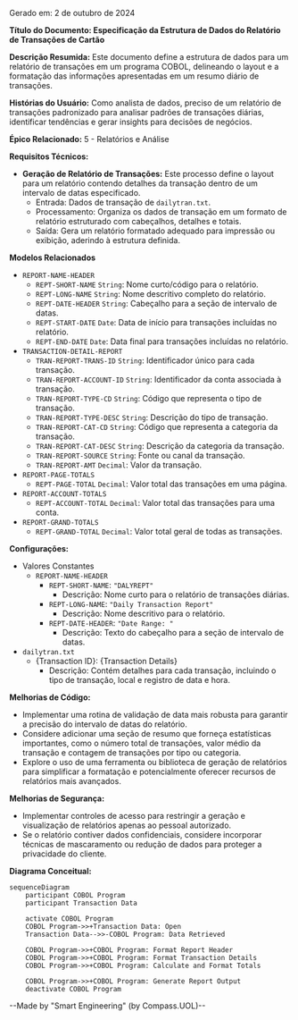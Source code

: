 Gerado em: 2 de outubro de 2024

**Título do Documento: Especificação da Estrutura de Dados do Relatório de Transações de Cartão**

**Descrição Resumida:**
Este documento define a estrutura de dados para um relatório de transações em um programa COBOL, delineando o layout e a formatação das informações apresentadas em um resumo diário de transações.

**Histórias do Usuário:**
Como analista de dados, preciso de um relatório de transações padronizado para analisar padrões de transações diárias, identificar tendências e gerar insights para decisões de negócios.

**Épico Relacionado:** 5 - Relatórios e Análise

**Requisitos Técnicos:**

- **Geração de Relatório de Transações:** Este processo define o layout para um relatório contendo detalhes da transação dentro de um intervalo de datas especificado.
  - Entrada: Dados de transação de `dailytran.txt`.
  - Processamento: Organiza os dados de transação em um formato de relatório estruturado com cabeçalhos, detalhes e totais.
  - Saída: Gera um relatório formatado adequado para impressão ou exibição, aderindo à estrutura definida.

**Modelos Relacionados**

- `REPORT-NAME-HEADER`
  - `REPT-SHORT-NAME` `String`: Nome curto/código para o relatório. 
  - `REPT-LONG-NAME` `String`: Nome descritivo completo do relatório. 
  - `REPT-DATE-HEADER` `String`:  Cabeçalho para a seção de intervalo de datas.
  - `REPT-START-DATE` `Date`: Data de início para transações incluídas no relatório. 
  - `REPT-END-DATE` `Date`: Data final para transações incluídas no relatório. 
- `TRANSACTION-DETAIL-REPORT`
  - `TRAN-REPORT-TRANS-ID` `String`: Identificador único para cada transação. 
  - `TRAN-REPORT-ACCOUNT-ID` `String`: Identificador da conta associada à transação. 
  - `TRAN-REPORT-TYPE-CD` `String`: Código que representa o tipo de transação. 
  - `TRAN-REPORT-TYPE-DESC` `String`: Descrição do tipo de transação. 
  - `TRAN-REPORT-CAT-CD` `String`: Código que representa a categoria da transação. 
  - `TRAN-REPORT-CAT-DESC` `String`: Descrição da categoria da transação. 
  - `TRAN-REPORT-SOURCE` `String`: Fonte ou canal da transação. 
  - `TRAN-REPORT-AMT` `Decimal`: Valor da transação. 
- `REPORT-PAGE-TOTALS`
  - `REPT-PAGE-TOTAL` `Decimal`: Valor total das transações em uma página. 
- `REPORT-ACCOUNT-TOTALS`
  - `REPT-ACCOUNT-TOTAL` `Decimal`: Valor total das transações para uma conta. 
- `REPORT-GRAND-TOTALS`
  - `REPT-GRAND-TOTAL` `Decimal`: Valor total geral de todas as transações. 

**Configurações:**

- Valores Constantes
  - `REPORT-NAME-HEADER`
    - `REPT-SHORT-NAME`: `"DALYREPT"`
	    - Descrição: Nome curto para o relatório de transações diárias.
    - `REPT-LONG-NAME`: `"Daily Transaction Report"`
	    - Descrição: Nome descritivo para o relatório.
    - `REPT-DATE-HEADER`: `"Date Range: "`
	    - Descrição: Texto do cabeçalho para a seção de intervalo de datas.
- `dailytran.txt`
  - {Transaction ID}: {Transaction Details}
    - Descrição: Contém detalhes para cada transação, incluindo o tipo de transação, local e registro de data e hora.

**Melhorias de Código:**
- Implementar uma rotina de validação de data mais robusta para garantir a precisão do intervalo de datas do relatório.
- Considere adicionar uma seção de resumo que forneça estatísticas importantes, como o número total de transações, valor médio da transação e contagem de transações por tipo ou categoria.
- Explore o uso de uma ferramenta ou biblioteca de geração de relatórios para simplificar a formatação e potencialmente oferecer recursos de relatórios mais avançados.

**Melhorias de Segurança:**
- Implementar controles de acesso para restringir a geração e visualização de relatórios apenas ao pessoal autorizado.
- Se o relatório contiver dados confidenciais, considere incorporar técnicas de mascaramento ou redução de dados para proteger a privacidade do cliente.

**Diagrama Conceitual:**

```mermaid
sequenceDiagram
    participant COBOL Program
    participant Transaction Data

    activate COBOL Program
    COBOL Program->>+Transaction Data: Open
    Transaction Data-->>-COBOL Program: Data Retrieved

    COBOL Program->>+COBOL Program: Format Report Header
    COBOL Program->>+COBOL Program: Format Transaction Details
    COBOL Program->>+COBOL Program: Calculate and Format Totals

    COBOL Program->>+COBOL Program: Generate Report Output
    deactivate COBOL Program
```

--Made by "Smart Engineering" (by Compass.UOL)--